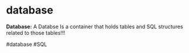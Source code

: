 # database

**Database:** A Databse Is a container that holds tables and SQL structures related to those tables!!!

#database #SQL 